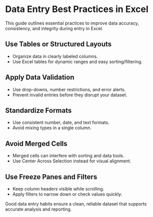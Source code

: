 # Data Entry Best Practices in Excel

This guide outlines essential practices to improve data accuracy, consistency, and integrity during entry in Excel.

## Use Tables or Structured Layouts

- Organize data in clearly labeled columns.
- Use Excel tables for dynamic ranges and easy sorting/filtering.

## Apply Data Validation

- Use drop-downs, number restrictions, and error alerts.
- Prevent invalid entries before they disrupt your dataset.

## Standardize Formats

- Use consistent number, date, and text formats.
- Avoid mixing types in a single column.

## Avoid Merged Cells

- Merged cells can interfere with sorting and data tools.
- Use Center Across Selection instead for visual alignment.

## Use Freeze Panes and Filters

- Keep column headers visible while scrolling.
- Apply filters to narrow down or check values quickly.

Good data entry habits ensure a clean, reliable dataset that supports accurate analysis and reporting.
